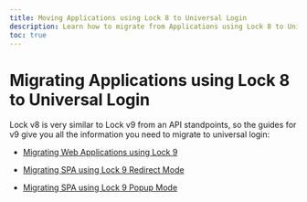 ```yaml
---
title: Moving Applications using Lock 8 to Universal Login 
description: Learn how to migrate from Applications using Lock 8 to Universal Login
toc: true
---
```

# Migrating Applications using Lock 8 to Universal Login

Lock v8 is very similar to Lock v9 from an API standpoints, so the guides for v9 give you all the information you need to migrate to universal login:

- [Migrating Web Applications using Lock 9](/guides/login/migrating-lock-v9-webapp)

- [Migrating SPA using Lock 9 Redirect Mode](/guides/login/migrating-lock-v9-spa)

- [Migrating SPA using Lock 9 Popup Mode](/guides/login/migrating-lock-v9-spa-popup)
